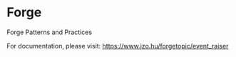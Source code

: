 # Forge
Forge Patterns and Practices

For documentation, please visit: https://www.jzo.hu/forgetopic/event_raiser